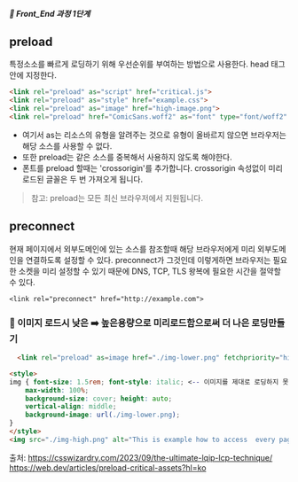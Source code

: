 ##### 🍑  Front_End 과정 1단계 

## preload
특정소소를 빠르게 로딩하기 위해 우선순위를 부여하는 방법으로 사용한다.
head 태그안에 지정한다.  

```html
<link rel="preload" as="script" href="critical.js">
<link rel="preload" as="style" href="example.css">
<link rel="preload" as="image" href="high-image.png">
<link rel="preload" href="ComicSans.woff2" as="font" type="font/woff2" crossorigin>

```   
- 여기서 as는 리소스의 유형을 알려주는 것으로 유형이 올바르지 않으면 브라우저는 해당 소스를 사용할 수 없다.   
- 또한 preload는 같은 소스를 중복해서 사용하지 않도록 해야한다. 
- 폰트를 preload 할때는 'crossorigin'를 추가합니다. crossorigin 속성없이 미리 로드된 글꼴은 두 번 가져오게 됩니다.   

>참고: preload는 모든 최신 브라우저에서 지원됩니다.


## preconnect 
현재 페이지에서 외부도메인에 있는 소스를 참조할때 해당 브라우저에게 미리 외부도메인을 연결하도록 설정할 수 있다.
preconnect가 그것인데 이렇게하면 브라우저는 필요한 소켓을 미리 설정할 수 있기 때문에 DNS, TCP, TLS 왕복에 필요한 시간을 절약할 수 있다.
```
<link rel="preconnect" href="http://example.com">

```


### 📖 이미지 로드시 낮은 ➡️ 높은용량으로 미리로드함으로써 더 나은 로딩만들기

```html
  <link rel="preload" as=image href="./img-lower.png" fetchpriority="high">

<style>
img { font-size: 1.5rem; font-style: italic; <-- 이미지를 제대로 로딩하지 못할때 alt속성에 입힐 글자효과
    max-width: 100%; 
    background-size: cover; height: auto;
    vertical-align: middle;
    background-image: url(./img-lower.png);
}
</style>
<img src="./img-high.png" alt="This is example how to access  every pages">
```
출처: https://csswizardry.com/2023/09/the-ultimate-lqip-lcp-technique/    
https://web.dev/articles/preload-critical-assets?hl=ko





